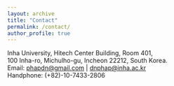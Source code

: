 ```yaml
---
layout: archive
title: "Contact"
permalink: /contact/
author_profile: true
---
```


Inha University, Hitech Center Building, Room 401,\
100 Inha-ro, Michulho-gu, Incheon 22212, South Korea.\
Email: phapdn@gmail.com | dnphap@inha.ac.kr\
Handphone: (+82)-10-7433-2806